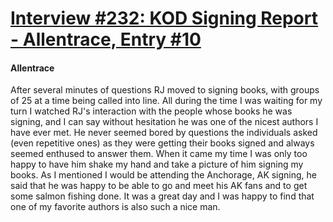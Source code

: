 # [Interview #232: KOD Signing Report - Allentrace, Entry #10](https://www.theoryland.com/intvmain.php?i=232#10)

#### Allentrace

After several minutes of questions RJ moved to signing books, with groups of 25 at a time being called into line. All during the time I was waiting for my turn I watched RJ's interaction with the people whose books he was signing, and I can say without hesitation he was one of the nicest authors I have ever met. He never seemed bored by questions the individuals asked (even repetitive ones) as they were getting their books signed and always seemed enthused to answer them. When it came my time I was only too happy to have him shake my hand and take a picture of him signing my books. As I mentioned I would be attending the Anchorage, AK signing, he said that he was happy to be able to go and meet his AK fans and to get some salmon fishing done. It was a great day and I was happy to find that one of my favorite authors is also such a nice man.


